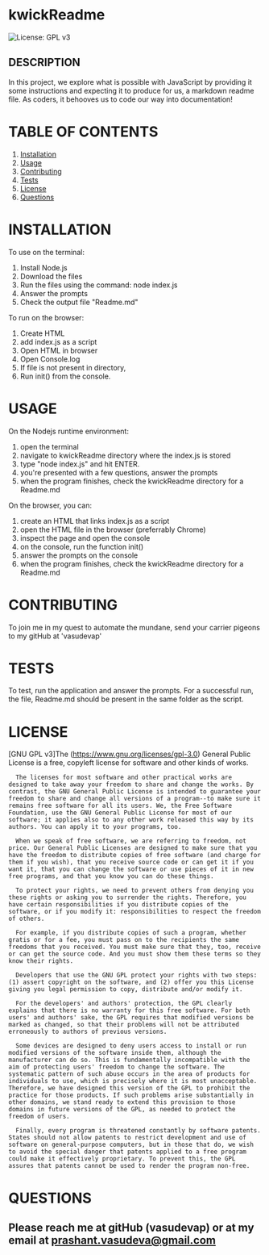 # kwickReadme
![License: GPL v3](https://img.shields.io/badge/License-GPLv3-blue.svg)

  ## DESCRIPTION
  
  In this project, we explore what is possible with JavaScript by providing it some instructions and expecting it to produce for us, a markdown readme file.  As coders, it behooves us to code our way into documentation!


  # TABLE OF CONTENTS
  
  1. [Installation](#installation)
  2. [Usage](#usage)
  3. [Contributing](#contributing)
  4. [Tests](#tests)
  5. [License](#license)
  6. [Questions](#questions)
  
  # INSTALLATION
  To use on the terminal:
1. Install Node.js
2. Download the files
3. Run the files using the command: node index.js
4. Answer the prompts
5. Check the output file "Readme.md"

To run on the browser:
1. Create HTML
2. add index.js as a script
3. Open HTML in browser
4. Open Console.log
5. If file is not present in directory,
6. Run init() from the console.


  # USAGE
  On the Nodejs runtime environment:
1. open the terminal
2. navigate to kwickReadme directory where the index.js is stored
3. type "node index.js" and hit ENTER.
4. you're presented with a few questions, answer the prompts
5. when the program finishes, check the kwickReadme directory for a Readme.md

On the browser, you can:
1. create an HTML that links index.js as a script
2. open the HTML file in the browser (preferrably Chrome)
3. inspect the page and open the console
4. on the console, run the function init()
5. answer the prompts on the console
6. when the program finishes, check the kwickReadme directory for a Readme.md
  

  # CONTRIBUTING
  To join me in my quest to automate the mundane, send your carrier pigeons to my gitHub at 'vasudevap'

  
  # TESTS
  To test, run the application and answer the prompts.  For a successful run, the file, Readme.md should be present in the same folder as the script.


  # LICENSE
  [GNU GPL v3]The (https://www.gnu.org/licenses/gpl-3.0)
 General Public License is a free, copyleft license for software and other kinds of works.

      The licenses for most software and other practical works are designed to take away your freedom to share and change the works. By contrast, the GNU General Public License is intended to guarantee your freedom to share and change all versions of a program--to make sure it remains free software for all its users. We, the Free Software Foundation, use the GNU General Public License for most of our software; it applies also to any other work released this way by its authors. You can apply it to your programs, too.
      
      When we speak of free software, we are referring to freedom, not price. Our General Public Licenses are designed to make sure that you have the freedom to distribute copies of free software (and charge for them if you wish), that you receive source code or can get it if you want it, that you can change the software or use pieces of it in new free programs, and that you know you can do these things.
      
      To protect your rights, we need to prevent others from denying you these rights or asking you to surrender the rights. Therefore, you have certain responsibilities if you distribute copies of the software, or if you modify it: responsibilities to respect the freedom of others.
      
      For example, if you distribute copies of such a program, whether gratis or for a fee, you must pass on to the recipients the same freedoms that you received. You must make sure that they, too, receive or can get the source code. And you must show them these terms so they know their rights.
      
      Developers that use the GNU GPL protect your rights with two steps: (1) assert copyright on the software, and (2) offer you this License giving you legal permission to copy, distribute and/or modify it.
      
      For the developers' and authors' protection, the GPL clearly explains that there is no warranty for this free software. For both users' and authors' sake, the GPL requires that modified versions be marked as changed, so that their problems will not be attributed erroneously to authors of previous versions.
      
      Some devices are designed to deny users access to install or run modified versions of the software inside them, although the manufacturer can do so. This is fundamentally incompatible with the aim of protecting users' freedom to change the software. The systematic pattern of such abuse occurs in the area of products for individuals to use, which is precisely where it is most unacceptable. Therefore, we have designed this version of the GPL to prohibit the practice for those products. If such problems arise substantially in other domains, we stand ready to extend this provision to those domains in future versions of the GPL, as needed to protect the freedom of users.
      
      Finally, every program is threatened constantly by software patents. States should not allow patents to restrict development and use of software on general-purpose computers, but in those that do, we wish to avoid the special danger that patents applied to a free program could make it effectively proprietary. To prevent this, the GPL assures that patents cannot be used to render the program non-free.
 
  # QUESTIONS
  Please reach me at gitHub (vasudevap) or at my email at prashant.vasudeva@gmail.com
  ---

